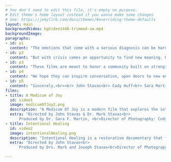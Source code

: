 ```yaml
---
# You don't need to edit this file, it's empty on purpose.
# Edit theme's home layout instead if you wanna make some changes
# See: https://jekyllrb.com/docs/themes/#overriding-theme-defaults
layout: main
backgroundVideo: bgVideo1440-trimmed-sm.mp4
backgroundImage:
paragraphs:
- id: p1
  content: "The emotions that come with a serious diagnosis can be hard to manage. It's an experience that will force anyone to reckon with their goals in life—while each moment can shift the balance between uncertainty and grace."
- id: p2
  content: "But with crisis comes an opportunity to find new meaning. Old wounds may become new openings. One can see the world through the eyes of the heart."
- id: p3
  content: "These films are meant to honor a community built on strength and fellowship. They're intended to remind each of us that we're never alone."
- id: p4
  content: "We hope they can inspire conversation, open doors to new emotions, and remind us that joy can always be found in unexpected ways."
- id: p5
  content: "Sincerely,<br><br> John Stavas<br> Cody Huff<br> Sara Martin, MD<br> Mohana Karlekar, MD<br> Mark Stavas, MD"
films:
- title: A Modicum of Joy
  id: video1
  image: modicumOfJoy2.png
  description: "A Modicum Of Joy is a modern film that explores the intersection of art and medicine in the face of a serious illness. The documentary follows Nashville photographer Fred Dusel II as he considers the role of palliative care in managing his own disease: metastatic lung cancer. Fred reminds us that wisdom can be found between the hollows of hope, ritual and the arts. The film offers a novel platform for outreach and education."
  extra: "Directed by John Stavas & Dr. Mark Stavas<br>
      Produced by Dr. Sara F. Martin, <br>Director of Photography: Cody Huff"
- title: Intentional Healing
  id: video2
  image: intentionalHealing.png
  description: "Intentional Healing is a restorative documentary that follows the famed Nashville music producer Jesse Boyce as he contemplates his own mortality following a diagnosis of terminal prostate cancer. He returns to the studio as an artist, producer and mentor to compose one last song with Black Violin. The film demonstrates the healing power of music and candidly depicts 21st-century cancer care in Music City. To Jesse, hope is a lasting belief that life will be fine regardless of the outcome; joy is independent of the journey."
  extra: "Directed by John Stavas<br>
      Produced by Drs. Mark and Joseph Stavas<br>Director of Photograpy: Cody Huff"

---
```

